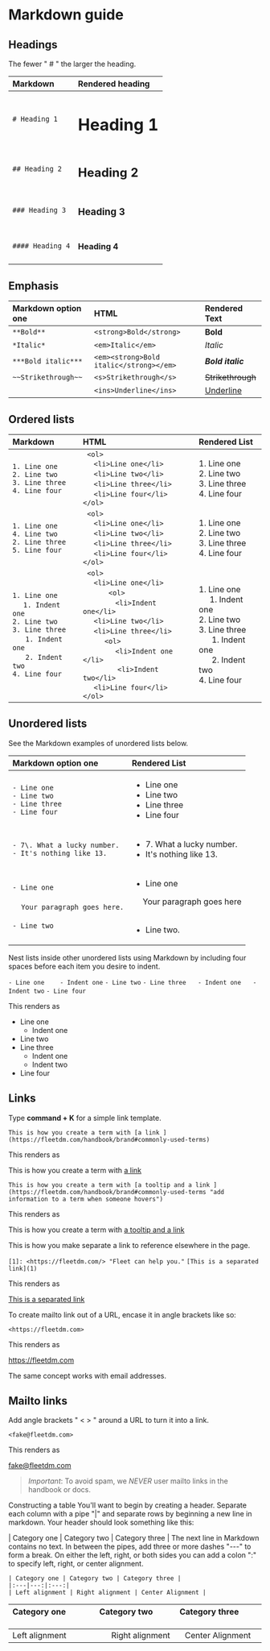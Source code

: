 # Markdown guide

## Headings

The fewer " # " the larger the heading.

| Markdown | Rendered heading |
|:--------------------|:-----------------------------|
| `# Heading 1` | <h1>Heading 1</h1> |
| `## Heading 2` | <h2>Heading 2</h2> |
| `### Heading 3` | <h3>Heading 3</h3> |
| `#### Heading 4` | <h4>Heading 4</h4> |

## Emphasis

| Markdown option one | HTML | Rendered Text |
|:--------------------|:-----------------------------|:-----------------------------|
| `**Bold**` | ```<strong>Bold</strong> ``` | <strong>Bold</strong> |
| `*Italic*` |  ```<em>Italic</em> ``` | <em>Italic</em> |
| `***Bold italic***` | ```<em><strong>Bold italic</strong></em> ``` | <em><strong>Bold italic</strong></em> |
| `~~Strikethrough~~` | ```<s>Strikethrough</s> ``` | <s>Strikethrough</s> |
|  | `<ins>Underline</ins>` | <ins>Underline</ins> |


## Ordered lists

| Markdown | HTML | Rendered List |
|:-------------  |:---------------------------|:-----------------------------|
| `1. Line one`  <br> `2. Line two`  <br> `3. Line three ` <br> `4. Line four`   |``` <ol>```<br>&nbsp;&nbsp;&nbsp;&nbsp;&nbsp;```<li>Line one</li>``` <br>&nbsp;&nbsp;&nbsp;&nbsp;&nbsp;```<li>Line two</li>``` <br>&nbsp;&nbsp;&nbsp;&nbsp;&nbsp;```<li>Line three</li>```  <br>&nbsp;&nbsp;&nbsp;&nbsp;&nbsp;```<li>Line four</li>``` <br> ```</ol>``` | 1. Line one  <br> 2. Line two  <br> 3. Line three  <br> 4. Line four|
| `1. Line one` <br> `4. Line two` <br> `2. Line three` <br> `5. Line four`| ``` <ol>```<br>&nbsp;&nbsp;&nbsp;&nbsp;&nbsp;```<li>Line one</li>``` <br>&nbsp;&nbsp;&nbsp;&nbsp;&nbsp;```<li>Line two</li>``` <br>&nbsp;&nbsp;&nbsp;&nbsp;&nbsp;```<li>Line three</li>``` <br>&nbsp;&nbsp;&nbsp;&nbsp;&nbsp;```<li>Line four</li>``` <br> ```</ol>``` | 1. Line one  <br> 2. Line two  <br> 3. Line three  <br> 4. Line four |
| `1. Line one` <br>&nbsp;&nbsp;&nbsp;&nbsp;&nbsp;`1. Indent one` <br> `2. Line two`  <br> `3. Line three` <br>&nbsp;&nbsp;&nbsp;&nbsp;&nbsp; `1. Indent one`<br>&nbsp;&nbsp;&nbsp;&nbsp;&nbsp; `2. Indent two` <br> `4. Line four`   |``` <ol>```<br>&nbsp;&nbsp;&nbsp;&nbsp;&nbsp;```<li>Line one</li>``` <br>&nbsp;&nbsp;&nbsp;&nbsp;&nbsp;&nbsp;&nbsp;&nbsp;&nbsp;&nbsp;``` <ol>``` <br>&nbsp;&nbsp;&nbsp;&nbsp;&nbsp;&nbsp;&nbsp;&nbsp;&nbsp;&nbsp;&nbsp;&nbsp;&nbsp;&nbsp;&nbsp;```<li>Indent one</li>```<br>&nbsp;&nbsp;&nbsp;&nbsp;&nbsp;```<li>Line two</li>``` <br>&nbsp;&nbsp;&nbsp;&nbsp;&nbsp;```<li>Line three</li>```<br>&nbsp;&nbsp;&nbsp;&nbsp;&nbsp;&nbsp;&nbsp;&nbsp;&nbsp;&nbsp;```<ol>```<br>&nbsp;&nbsp;&nbsp;&nbsp;&nbsp;&nbsp;&nbsp;&nbsp;&nbsp;&nbsp;&nbsp;&nbsp;&nbsp;&nbsp;&nbsp;```<li>Indent one </li>```<br>&nbsp;&nbsp;&nbsp;&nbsp;&nbsp;&nbsp;&nbsp;&nbsp;&nbsp;&nbsp;&nbsp;&nbsp;&nbsp;&nbsp;&nbsp; ```<li>Indent two</li>```<br>&nbsp;&nbsp;&nbsp;&nbsp;&nbsp;```<li>Line four</li>``` <br> ```</ol>``` | 1. Line one<br>&nbsp;&nbsp;&nbsp;&nbsp;&nbsp;1. Indent one <br> 2. Line two  <br> 3. Line three <br>&nbsp;&nbsp;&nbsp;&nbsp;&nbsp; 1. Indent one<br>&nbsp;&nbsp;&nbsp;&nbsp;&nbsp; 2. Indent two <br> 4. Line four  |

## Unordered lists

See the Markdown examples of unordered lists below.

| Markdown option one | Rendered List&nbsp;&nbsp;&nbsp;&nbsp;&nbsp;&nbsp;&nbsp;&nbsp;&nbsp;&nbsp;&nbsp;&nbsp;&nbsp;&nbsp;&nbsp;&nbsp;&nbsp;&nbsp;&nbsp;&nbsp;|
|:-------------  |:--------------------------------------------|
| `- Line one`  <br> `- Line two`  <br> `- Line three ` <br> `- Line four` | <ul><li>Line one</li><li>Line two</li><li>Line three</li><li>Line four</li></ul> |
| `- 7\. What a lucky number.`  <br> `- It's nothing like 13.` |  <ul><li> 7\. What a lucky number.  </li><li> It's nothing like 13. </li></ul> |
|`- Line one`  <br><br> &nbsp;&nbsp;&nbsp;&nbsp;`Your paragraph goes here.`  <br><br>   `- Line two` | <ul><li> Line one  </li></ul> &nbsp;&nbsp;&nbsp;&nbsp; Your paragraph goes here <br> <br><ul><li> Line two. </li></ul> |

Nest lists inside other unordered lists using Markdown by including four spaces before each item you desire to indent.

`- Line one `
   &nbsp;&nbsp;&nbsp;&nbsp; `- Indent one`
`- Line two`
`- Line three`
   &nbsp;&nbsp;&nbsp;&nbsp; `- Indent one`
  &nbsp;&nbsp;&nbsp;&nbsp;  `- Indent two`
`- Line four`

This renders as 

- Line one 
    - Indent one
- Line two
- Line three
    - Indent one
    - Indent two
- Line four

## Links

Type **command + K** for a simple link template. 

`This is how you create a term with [a link ](https://fleetdm.com/handbook/brand#commonly-used-terms)`

This renders as

This is how you create a term with [a link ](https://fleetdm.com/handbook/brand#commonly-used-terms)

`This is how you create a term with [a tooltip and a link ](https://fleetdm.com/handbook/brand#commonly-used-terms "add information to a term when someone hovers")`

This renders as

This is how you create a term with [a tooltip and a link ](https://fleetdm.com/handbook/brand#commonly-used-terms "add information to a term when someone hovers")

This is how you make separate a link to reference elsewhere in the page.

`[1]: <https://fleetdm.com/> "Fleet can help you."`
`[This is a separated link](1)`

This renders as

[1]: <https://fleetdm.com/> "Fleet can help you."
[This is a separated link](1)

To create mailto link out of a URL, encase it in angle brackets like so:

`<https://fleetdm.com>`

This renders as

<https://fleetdm.com>

The same concept works with email addresses.

## Mailto links

Add angle brackets " < > " around a URL to turn it into a link.

`<fake@fleetdm.com>`

This renders as

<fake@fleetdm.com>

> *Important*: To avoid spam, we *NEVER* user mailto links in the handbook or docs.

Constructing a table
You'll want to begin by creating a header. Separate each column with a pipe "|" and separate rows by beginning a new line in markdown. Your header should look something like this:

| Category one | Category two | Category three |
The next line in Markdown contains no text. In between the pipes, add three or more dashes "---" to form a break. On either the left, right, or both sides you can add a colon ":" to specify left, right, or center alignment.

```
| Category one | Category two | Category three |
|:---|---:|:---:|
| Left alignment | Right alignment | Center Alignment |
```

| Category one &nbsp; &nbsp; &nbsp; &nbsp; &nbsp; &nbsp; &nbsp; &nbsp; | Category two &nbsp; &nbsp; &nbsp; &nbsp; &nbsp; &nbsp; &nbsp; &nbsp; | Category three  &nbsp; &nbsp; &nbsp; &nbsp; &nbsp; &nbsp; &nbsp; &nbsp; |
|:---|---:|:---:|
| Left alignment | Right alignment | Center Alignment |

<meta name="maintainedBy" value="mike-j-thomas">
<meta name="title" value="Markdown-guide">
